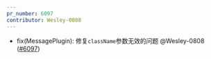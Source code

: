 ```yaml
---
pr_number: 6097
contributor: Wesley-0808
---
```


- fix(MessagePlugin): 修复`className`参数无效的问题 @Wesley-0808 ([#6097](https://github.com/Tencent/tdesign-vue-next/pull/6097))
